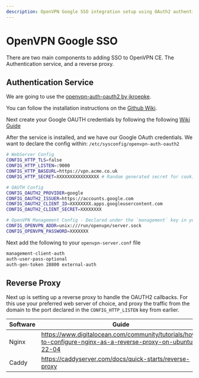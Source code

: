 ```yaml
---
description: OpenVPN Google SSO integration setup using OAuth2 authentication service and reverse proxy configuration.
---
```

# OpenVPN Google SSO

There are two main components to adding SSO to OpenVPN CE. The Authentication service, and a reverse proxy.

## Authentication Service
We are going to use the [openvpn-auth-oauth2 by jkroepke](https://github.com/jkroepke/openvpn-auth-oauth2). 

You can follow the installation instructions on the [Github Wiki](https://github.com/jkroepke/openvpn-auth-oauth2/wiki/Installation#installing-via-linux-packages).

Next create your Google OAUTH credentials by following the following [Wiki Guide](https://github.com/jkroepke/openvpn-auth-oauth2/wiki/Providers#google-cloud--google-workspace)

After the service is installed, and we have our Google OAuth credentials. We want to declare the config within: `/etc/sysconfig/openvpn-auth-oauth2`
```sh
# WebServer Config
CONFIG_HTTP_TLS=false
CONFIG_HTTP_LISTEN=:9000
CONFIG_HTTP_BASEURL=https://vpn.acme.co.uk
CONFIG_HTTP_SECRET=XXXXXXXXXXXXXXXX # Random generated secret for cookie encryption. Must be 16, 24 or 32 characters 

# OAUTH Config
CONFIG_OAUTH2_PROVIDER=google
CONFIG_OAUTH2_ISSUER=https://accounts.google.com
CONFIG_OAUTH2_CLIENT_ID=XXXXXXXX.apps.googleusercontent.com
CONFIG_OAUTH2_CLIENT_SECRET=XXXXXXXX

# OpenVPN Management Config - Declared under the `management` key in your openvpn-server.conf file
CONFIG_OPENVPN_ADDR=unix:///run/openvpn/server.sock
CONFIG_OPENVPN_PASSWORD=XXXXXXX
```

Next add the following to your `openvpn-server.conf` file
```sh
management-client-auth
auth-user-pass-optional
auth-gen-token 28800 external-auth
```

## Reverse Proxy
Next up is setting up a reverse proxy to handle the OAUTH2 callbacks. For this use your preferred web server of choice, and proxy the traffic from the domain to the port declared in the `CONFIG_HTTP_LISTEN` key from earlier.

Software | Guide
--- | ---
Nginx | https://www.digitalocean.com/community/tutorials/how-to-configure-nginx-as-a-reverse-proxy-on-ubuntu-22-04
Caddy | https://caddyserver.com/docs/quick-starts/reverse-proxy
